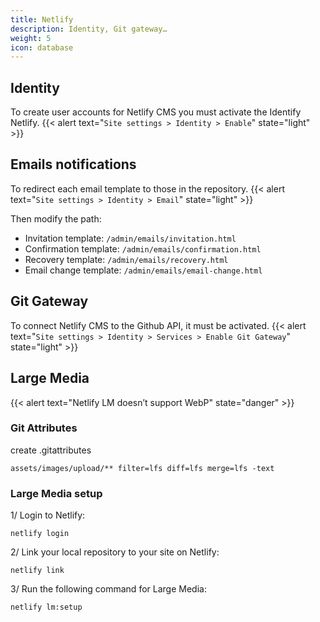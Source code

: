 ```yaml
---
title: Netlify
description: Identity, Git gateway…
weight: 5
icon: database
---
```


## Identity

To create user accounts for Netlify CMS you must activate the Identify Netlify.
{{< alert text="`Site settings > Identity > Enable`" state="light" >}}

## Emails notifications

To redirect each email template to those in the repository.
{{< alert text="`Site settings > Identity > Email`" state="light" >}}

Then modify the path:

- Invitation template: `/admin/emails/invitation.html`
- Confirmation template: `/admin/emails/confirmation.html`
- Recovery template: `/admin/emails/recovery.html`
- Email change template: `/admin/emails/email-change.html`

## Git Gateway

To connect Netlify CMS to the Github API, it must be activated.
{{< alert text="`Site settings > Identity > Services > Enable Git Gateway`" state="light" >}}

## Large Media

{{< alert text="Netlify LM doesn’t support WebP" state="danger" >}}

### Git Attributes

create .gitattributes

```shell
assets/images/upload/** filter=lfs diff=lfs merge=lfs -text
```

### Large Media setup

1/ Login to Netlify:

```shell
netlify login
```

2/ Link your local repository to your site on Netlify:

```shell
netlify link
```

3/ Run the following command for Large Media:

```shell
netlify lm:setup
```

